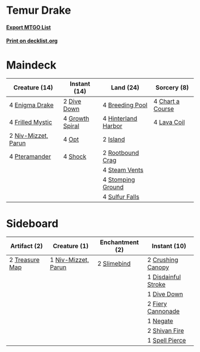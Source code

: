 # Temur Drake

#### [Export MTGO List](../collection/Temur%20Drake/Temur%20Drake.txt)
#### [Print on decklist.org](http://decklist.org/?deckmain=4%09Breeding%20Pool%0A4%09Chart%20a%20Course%0A2%09Dive%20Down%0A4%09Enigma%20Drake%0A4%09Frilled%20Mystic%0A4%09Growth%20Spiral%0A4%09Hinterland%20Harbor%0A2%09Island%0A4%09Lava%20Coil%0A2%09Niv-Mizzet,%20Parun%0A4%09Opt%0A4%09Pteramander%0A2%09Rootbound%20Crag%0A4%09Shock%0A4%09Steam%20Vents%0A4%09Stomping%20Ground%0A4%09Sulfur%20Falls&deckside=2%09Crushing%20Canopy%0A1%09Disdainful%20Stroke%0A1%09Dive%20Down%0A2%09Fiery%20Cannonade%0A1%09Negate%0A1%09Niv-Mizzet,%20Parun%0A2%09Shivan%20Fire%0A2%09Slimebind%0A1%09Spell%20Pierce%0A2%09Treasure%20Map)
# Maindeck

|                                        Creature (14)                                         |                                       Instant (14)                                       |                                          Land (24)                                           |                                        Sorcery (8)                                        |
|----------------------------------------------------------------------------------------------|------------------------------------------------------------------------------------------|----------------------------------------------------------------------------------------------|-------------------------------------------------------------------------------------------|
|4 [Enigma Drake](http://gatherer.wizards.com/Pages/Card/Details.aspx?multiverseid=426900)     |2 [Dive Down](http://gatherer.wizards.com/Pages/Card/Details.aspx?multiverseid=435205)    |4 [Breeding Pool](http://gatherer.wizards.com/Pages/Card/Details.aspx?multiverseid=97088)     |4 [Chart a Course](http://gatherer.wizards.com/Pages/Card/Details.aspx?multiverseid=435200)|
|4 [Frilled Mystic](http://gatherer.wizards.com/Pages/Card/Details.aspx?multiverseid=457318)   |4 [Growth Spiral](http://gatherer.wizards.com/Pages/Card/Details.aspx?multiverseid=457322)|4 [Hinterland Harbor](http://gatherer.wizards.com/Pages/Card/Details.aspx?multiverseid=443128)|4 [Lava Coil](http://gatherer.wizards.com/Pages/Card/Details.aspx?multiverseid=452858)     |
|2 [Niv-Mizzet, Parun](http://gatherer.wizards.com/Pages/Card/Details.aspx?multiverseid=452942)|4 [Opt](http://gatherer.wizards.com/Pages/Card/Details.aspx?multiverseid=442948)          |2 [Island](http://gatherer.wizards.com/Pages/Card/Details.aspx?multiverseid=129606)           |                                                                                           |
|4 [Pteramander](http://gatherer.wizards.com/Pages/Card/Details.aspx?multiverseid=457191)      |4 [Shock](http://gatherer.wizards.com/Pages/Card/Details.aspx?multiverseid=129732)        |2 [Rootbound Crag](http://gatherer.wizards.com/Pages/Card/Details.aspx?multiverseid=420934)   |                                                                                           |
|                                                                                              |                                                                                          |4 [Steam Vents](http://gatherer.wizards.com/Pages/Card/Details.aspx?multiverseid=405109)      |                                                                                           |
|                                                                                              |                                                                                          |4 [Stomping Ground](http://gatherer.wizards.com/Pages/Card/Details.aspx?multiverseid=405110)  |                                                                                           |
|                                                                                              |                                                                                          |4 [Sulfur Falls](http://gatherer.wizards.com/Pages/Card/Details.aspx?multiverseid=443135)     |                                                                                           |


# Sideboard

|                                      Artifact (2)                                       |                                         Creature (1)                                         |                                   Enchantment (2)                                    |                                         Instant (10)                                         |
|-----------------------------------------------------------------------------------------|----------------------------------------------------------------------------------------------|--------------------------------------------------------------------------------------|----------------------------------------------------------------------------------------------|
|2 [Treasure Map](http://gatherer.wizards.com/Pages/Card/Details.aspx?multiverseid=435410)|1 [Niv-Mizzet, Parun](http://gatherer.wizards.com/Pages/Card/Details.aspx?multiverseid=452942)|2 [Slimebind](http://gatherer.wizards.com/Pages/Card/Details.aspx?multiverseid=457198)|2 [Crushing Canopy](http://gatherer.wizards.com/Pages/Card/Details.aspx?multiverseid=452876)  |
|                                                                                         |                                                                                              |                                                                                      |1 [Disdainful Stroke](http://gatherer.wizards.com/Pages/Card/Details.aspx?multiverseid=420705)|
|                                                                                         |                                                                                              |                                                                                      |1 [Dive Down](http://gatherer.wizards.com/Pages/Card/Details.aspx?multiverseid=435205)        |
|                                                                                         |                                                                                              |                                                                                      |2 [Fiery Cannonade](http://gatherer.wizards.com/Pages/Card/Details.aspx?multiverseid=435297)  |
|                                                                                         |                                                                                              |                                                                                      |1 [Negate](http://gatherer.wizards.com/Pages/Card/Details.aspx?multiverseid=423707)           |
|                                                                                         |                                                                                              |                                                                                      |2 [Shivan Fire](http://gatherer.wizards.com/Pages/Card/Details.aspx?multiverseid=443030)      |
|                                                                                         |                                                                                              |                                                                                      |1 [Spell Pierce](http://gatherer.wizards.com/Pages/Card/Details.aspx?multiverseid=425876)     |

